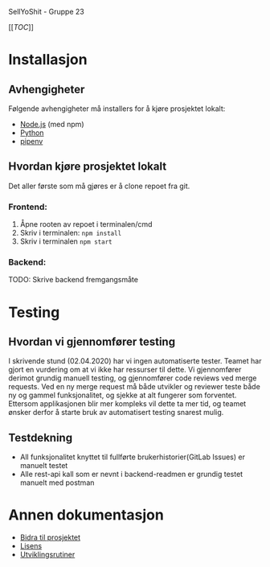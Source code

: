 SellYoShit - Gruppe 23

[[_TOC_]]

# Installasjon

## Avhengigheter

Følgende avhengigheter må installers for å kjøre prosjektet lokalt:

- [Node.js](https://nodejs.org/en/) (med npm)
- [Python](https://www.python.org/)
- [pipenv](https://pipenv.pypa.io/en/latest/)

## Hvordan kjøre prosjektet lokalt

Det aller første som må gjøres er å clone repoet fra git.

### Frontend:

1. Åpne rooten av repoet i terminalen/cmd
2. Skriv i terminalen: `npm install`
3. Skriv i terminalen `npm start`

### Backend:

TODO: Skrive backend fremgangsmåte

# Testing

## Hvordan vi gjennomfører testing

I skrivende stund (02.04.2020) har vi ingen automatiserte tester. Teamet har gjort en vurdering om at vi ikke har ressurser til dette. Vi gjennomfører derimot grundig manuell testing, og gjennomfører code reviews ved merge requests. Ved en ny merge request må både utvikler og reviewer teste både ny og gammel funksjonalitet, og sjekke at alt fungerer som forventet. Ettersom applikasjonen blir mer kompleks vil dette ta mer tid, og teamet ønsker derfor å starte bruk av automatisert testing snarest mulig.

## Testdekning

- All funksjonalitet knyttet til fullførte brukerhistorier(GitLab Issues) er manuelt testet
- Alle rest-api kall som er nevnt i backend-readmen er grundig testet manuelt med postman

# Annen dokumentasjon

- [Bidra til prosjektet](docs/CONTRIBUTING.md)
- [Lisens](LICENSE.md)
- [Utviklingsrutiner](docs/DEVELOPMENT.md)
